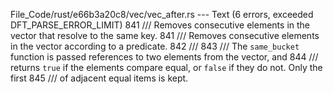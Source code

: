 File_Code/rust/e66b3a20c8/vec/vec_after.rs --- Text (6 errors, exceeded DFT_PARSE_ERROR_LIMIT)
841     /// Removes consecutive elements in the vector that resolve to the same key.                                                                         841     /// Removes consecutive elements in the vector according to a predicate.
                                                                                                                                                             842     ///
                                                                                                                                                             843     /// The `same_bucket` function is passed references to two elements from the vector, and
                                                                                                                                                             844     /// returns `true` if the elements compare equal, or `false` if they do not. Only the first
                                                                                                                                                             845     /// of adjacent equal items is kept.

